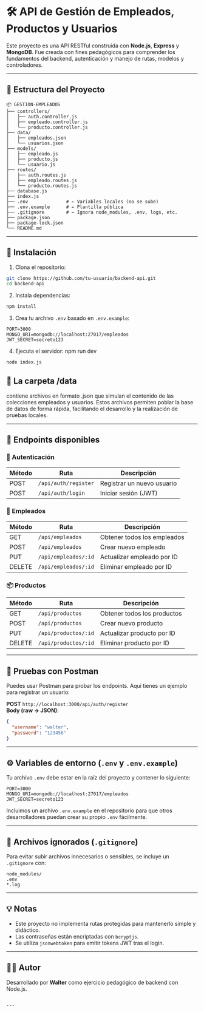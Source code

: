 # 🛠️ API de Gestión de Empleados, Productos y Usuarios

Este proyecto es una API RESTful construida con **Node.js**, **Express** y **MongoDB**. Fue creada con fines pedagógicos para comprender los fundamentos del backend, autenticación y manejo de rutas, modelos y controladores.

---

## 📁 Estructura del Proyecto

```
📦 GESTION-EMPLEADOS
├── controllers/
│   ├── auth.controller.js
│   ├── empleado.controller.js
│   └── producto.controller.js
├── data/
│   ├── empleados.json
│   └── usuarios.json
├── models/
│   ├── empleado.js
│   ├── producto.js
│   └── usuario.js
├── routes/
│   ├── auth.routes.js
│   ├── empleado.routes.js
│   └── producto.routes.js
├── database.js
├── index.js
├── .env              # ← Variables locales (no se sube)
├── .env.example      # ← Plantilla pública
├── .gitignore        # ← Ignora node_modules, .env, logs, etc.
├── package.json
├── package-lock.json
└── README.md
```

---

## 🚀 Instalación

1. Clona el repositorio:

```bash
git clone https://github.com/tu-usuario/backend-api.git
cd backend-api
```

2. Instala dependencias:

```bash
npm install
```

3. Crea tu archivo `.env` basado en `.env.example`:

```env
PORT=3000
MONGO_URI=mongodb://localhost:27017/empleados
JWT_SECRET=secreto123
```

4. Ejecuta el servidor: npm run dev

```bash
node index.js
```

## 📁 La carpeta /data 

contiene archivos en formato .json que simulan el contenido de las colecciones empleados y usuarios. Estos archivos permiten poblar la base de datos de forma rápida, facilitando el desarrollo y la realización de pruebas locales.

---

## 📌 Endpoints disponibles

### 🔑 Autenticación

| Método | Ruta                   | Descripción                  |
|--------|------------------------|------------------------------|
| POST   | `/api/auth/register`   | Registrar un nuevo usuario   |
| POST   | `/api/auth/login`      | Iniciar sesión (JWT)         |

### 👤 Empleados

| Método | Ruta                 | Descripción                    |
|--------|----------------------|--------------------------------|
| GET    | `/api/empleados`     | Obtener todos los empleados    |
| POST   | `/api/empleados`     | Crear nuevo empleado           |
| PUT    | `/api/empleados/:id` | Actualizar empleado por ID     |
| DELETE | `/api/empleados/:id` | Eliminar empleado por ID       |

### 📦 Productos

| Método | Ruta                 | Descripción                    |
|--------|----------------------|--------------------------------|
| GET    | `/api/productos`     | Obtener todos los productos    |
| POST   | `/api/productos`     | Crear nuevo producto           |
| PUT    | `/api/productos/:id` | Actualizar producto por ID     |
| DELETE | `/api/productos/:id` | Eliminar producto por ID       |

---

## 🧪 Pruebas con Postman

Puedes usar Postman para probar los endpoints. Aquí tienes un ejemplo para registrar un usuario:

**POST** `http://localhost:3000/api/auth/register`  
**Body (raw → JSON)**:
```json
{
  "username": "walter",
  "password": "123456"
}
```

---

## ⚙️ Variables de entorno (`.env` y `.env.example`)

Tu archivo `.env` debe estar en la raíz del proyecto y contener lo siguiente:

```env
PORT=3000
MONGO_URI=mongodb://localhost:27017/empleados
JWT_SECRET=secreto123
```

Incluimos un archivo `.env.example` en el repositorio para que otros desarrolladores puedan crear su propio `.env` fácilmente.

---

## 🚫 Archivos ignorados (`.gitignore`)

Para evitar subir archivos innecesarios o sensibles, se incluye un `.gitignore` con:

```
node_modules/
.env
*.log
```

---

## 💡 Notas

- Este proyecto no implementa rutas protegidas para mantenerlo simple y didáctico.
- Las contraseñas están encriptadas con `bcryptjs`.
- Se utiliza `jsonwebtoken` para emitir tokens JWT tras el login.

---

## 🧑‍💻 Autor

Desarrollado por **Walter** como ejercicio pedagógico de backend con Node.js.
```

---

